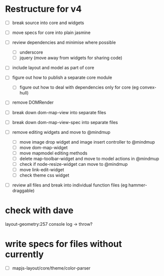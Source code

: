 # Restructure for v4

- [ ] break source into core and widgets
- [ ] move specs for core into plain jasmine
- [ ] review dependencies and minimise where possible
  - [ ] underscore
  - [ ] jquery (move away from widgets for sharing code)
- [ ] include layout and model as part of core
- [ ] figure out how to publish a separate core module
  - [ ] figure out how to deal with dependencies only for core (eg convex-hull)
- [ ] remove DOMRender
- [ ] break down dom-map-view into separate files
- [ ] break down dom-map-view-spec into separate files
- [ ] remove editing widgets and move to @mindmup
  - [ ] move image drop widget and image insert controller to @mindmup
  - [ ] move dom-map-widget
  - [ ] move mapmodel editing methods
  - [ ] delete map-toolbar-widget and move to model actions in @mindmup
  - [ ] check if node-resize-widget can move to @mindmup
  - [ ] move link-edit-widget
  - [ ] check theme css widget
- [ ] review all files and break into individual function files (eg hammer-draggable)


# check with dave

layout-geometry:257 console log -> throw?

# write specs for files without currently

- [ ] mapjs-layout/core/theme/color-parser
